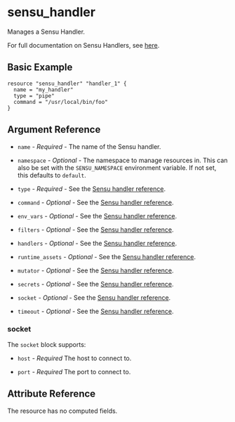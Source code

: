 # sensu_handler

Manages a Sensu Handler.

For full documentation on Sensu Handlers, see [here](https://docs.sensu.io/sensu-go/latest/observability-pipeline/observe-process/handlers/).

## Basic Example

```hcl
resource "sensu_handler" "handler_1" {
  name = "my_handler"
  type = "pipe"
  command = "/usr/local/bin/foo"
}
```

## Argument Reference

* `name` - *Required* - The name of the Sensu handler.

* `namespace` - *Optional* - The namespace to manage resources in. This can
  also be set with the `SENSU_NAMESPACE` environment variable. If not set,
  this defaults to `default`.

* `type` - *Required* - See the [Sensu handler reference](https://docs.sensu.io/sensu-go/latest/observability-pipeline/observe-process/handlers/#handler-specification).

* `command` - *Optional* - See the [Sensu handler reference](https://docs.sensu.io/sensu-go/latest/observability-pipeline/observe-process/handlers/#handler-specification).

* `env_vars` - *Optional* - See the [Sensu handler reference](https://docs.sensu.io/sensu-go/latest/observability-pipeline/observe-process/handlers/#handler-specification).

* `filters` - *Optional* - See the [Sensu handler reference](https://docs.sensu.io/sensu-go/latest/observability-pipeline/observe-process/handlers/#handler-specification).

* `handlers` - *Optional* - See the [Sensu handler reference](https://docs.sensu.io/sensu-go/latest/observability-pipeline/observe-process/handlers/#handler-specification).

* `runtime_assets` - *Optional* - See the [Sensu handler reference](https://docs.sensu.io/sensu-go/latest/observability-pipeline/observe-process/handlers/#handler-specification).

* `mutator` - *Optional* - See the [Sensu handler reference](https://docs.sensu.io/sensu-go/latest/observability-pipeline/observe-process/handlers/#handler-specification).

* `secrets` - *Optional* - See the [Sensu handler reference](https://docs.sensu.io/sensu-go/latest/observability-pipeline/observe-process/handlers/#handler-specification).

* `socket` - *Optional* - See the [Sensu handler reference](https://docs.sensu.io/sensu-go/latest/observability-pipeline/observe-process/handlers/#handler-specification).

* `timeout` - *Optional* - See the [Sensu handler reference](https://docs.sensu.io/sensu-go/latest/observability-pipeline/observe-process/handlers/#handler-specification).

### socket

The `socket` block supports:

* `host` - *Required* The host to connect to.

* `port` - *Required* The port to connect to.

## Attribute Reference

The resource has no computed fields.